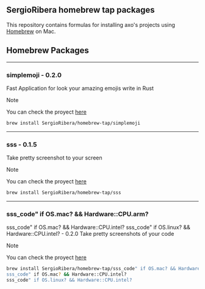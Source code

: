 ## SergioRibera homebrew tap packages

This repository contains formulas for installing axo's projects using [Homebrew](https://brew.sh) on Mac.
## Homebrew Packages

---
### simplemoji - 0.2.0
Fast Application for look your amazing emojis write in Rust
> [!NOTE]
> You can check the proyect [here](https://github.com/SergioRibera/Simplemoji)
```bash
brew install SergioRibera/homebrew-tap/simplemoji
```

---
### sss - 0.1.5
Take pretty screenshot to your screen
> [!NOTE]
> You can check the proyect [here](https://github.com/SergioRibera/sss)
```bash
brew install SergioRibera/homebrew-tap/sss
```

---
### sss_code" if OS.mac? && Hardware::CPU.arm?
sss_code" if OS.mac? && Hardware::CPU.intel?
sss_code" if OS.linux? && Hardware::CPU.intel? - 0.2.0
Take pretty screenshots of your code
> [!NOTE]
> You can check the proyect [here](https://github.com/SergioRibera/sss)
```bash
brew install SergioRibera/homebrew-tap/sss_code" if OS.mac? && Hardware::CPU.arm?
sss_code" if OS.mac? && Hardware::CPU.intel?
sss_code" if OS.linux? && Hardware::CPU.intel?
```

